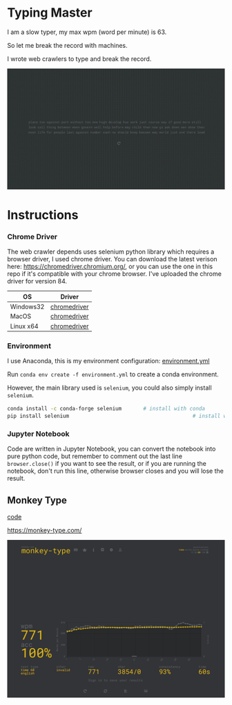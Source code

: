 # Typing Master

I am a slow typer, my max wpm (word per minute) is 63.

So let me break the record with machines.

I wrote web crawlers to type and break the record.

<img src="README.assets/monkey-type.gif" alt="monkey-type" style="zoom: 50%;" />

# Instructions

### Chrome Driver

The web crawler depends uses selenium python library which requires a browser driver, I used chrome driver.
You can download the latest verison here: https://chromedriver.chromium.org/, or you can use the one in this repo if it's compatible with your chrome browser.
I've uploaded the chrome driver for version 84.	

| OS        | Driver                                                   |
| --------- | -------------------------------------------------------- |
| Windows32 | [chromedriver](./chromedrivers/chromedriver_win32.zip)   |
| MacOS     | [chromedriver](./chromedrivers/chromedriver_mac64.zip)   |
| Linux x64 | [chromedriver](./chromedrivers/chromedriver_linux64.zip) |

### Environment

I use Anaconda, this is my environment configuration: [environment.yml](./environment.yml)

Run `conda env create -f environment.yml` to create a conda environment.

However, the main library used is `selenium`, you could also simply install `selenium`.

```bash
conda install -c conda-forge selenium		# install with conda
pip install selenium										# install with pip
```



### Jupyter Notebook

Code are written in Jupyter Notebook, you can convert the notebook into pure python code, but remember to comment out the last line `browser.close()` if you want to see the result, or if you are running the notebook, don't run this line, otherwise browser closes and you will lose the result. 


## Monkey Type

[code](./monkey-type.ipynb)

https://monkey-type.com/

![image-20200808014416218](README.assets/image-20200808014416218.png)

